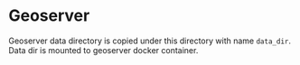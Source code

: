 # Geoserver

Geoserver data directory is copied under this directory with name
`data_dir`. Data dir is mounted to geoserver docker container.
